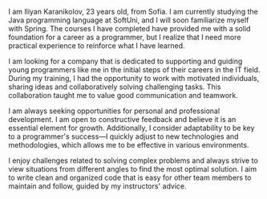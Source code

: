 I am Iliyan Karanikolov, 23 years old, from Sofia. I am currently studying the Java programming language at SoftUni, and I will soon familiarize myself with Spring. 
The courses I have completed have provided me with a solid foundation for a career as a programmer, but I realize that I need more practical experience to reinforce what I have learned.

I am looking for a company that is dedicated to supporting and guiding young programmers like me in the initial steps of their careers in the IT field.
During my training, I had the opportunity to work with motivated individuals, sharing ideas and collaboratively solving challenging tasks. This collaboration taught me to value good communication and teamwork.

I am always seeking opportunities for personal and professional development. I am open to constructive feedback and believe it is an essential element for growth.
Additionally, I consider adaptability to be key to a programmer's success—I quickly adjust to new technologies and methodologies, which allows me to be effective in various environments.

I enjoy challenges related to solving complex problems and always strive to view situations from different angles to find the most optimal solution.
I aim to write clean and organized code that is easy for other team members to maintain and follow, guided by my instructors' advice.
